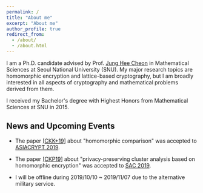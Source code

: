 ```yaml
---
permalink: /
title: "About me"
excerpt: "About me"
author_profile: true
redirect_from: 
  - /about/
  - /about.html
---
```


I am a Ph.D. candidate advised by Prof. [Jung Hee Cheon](http://www.math.snu.ac.kr/~jhcheon/xe2/) in Mathematical Sciences at Seoul National University (SNU).
My major research topics are homomorphic encryption and lattice-based cryptography, but I am broadly interested in all aspects of cryptography and mathematical problems derived from them. 

I received my Bachelor's degree with Highest Honors from Mathematical Sciences at SNU in 2015.


## News and Upcoming Events

- The paper [[CKK+19]](https://eprint.iacr.org/2019/417.pdf) about "homomorphic comparison" was accepted to [ASIACRYPT 2019](https://asiacrypt.iacr.org/2019/).

- The paper [[CKP19]](https://eprint.iacr.org/2019/465.pdf) about "privacy-preserving cluster analysis based on homomorphic encryption" was accepted to [SAC 2019](https://uwaterloo.ca/selected-areas-in-cryptography/).


- I will be offline during 2019/10/10 ~ 2019/11/07 due to the alternative military service.

